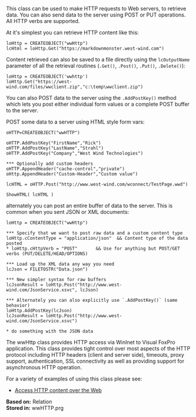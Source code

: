 ﻿This class can be used to make HTTP requests to Web servers, to retrieve data. You can also send data to the server using POST or PUT operations. All HTTP verbs are supported.At it's simplest you can retrieve HTTP content like this:```foxproloHttp = CREATEOBJECT("wwHttp")lcHtml = loHttp.Get("https://markdownmonster.west-wind.com")```Content retrieved can also be saved to a file directly using the `lcOutputName` parameter of all the retrieval routines (`.Get()`, `.Post()`, `.Put()`, `.Delete()`):```foxproloHttp = CREATEOBJECT('wwhttp')loHttp.Get("https://west-wind.com/files/wwclient.zip","c:\temp\wwclient.zip")```You can also POST data to the server using the `.AddPostKey()` method which lets you post either individual form values or a complete POST buffer to the server.POST some data to a server using HTML style form vars:```foxprooHTTP=CREATEOBJECT("wwHTTP")oHTTP.AddPostKey("FirstName","Rick")oHTTP.AddPostKey("LastName","Strahl")oHTTP.AddPostKey("Company","West Wind Technologies")*** Optionally add custom headersoHTTP.AppendHeader("cache-control","private")oHttp.AppendHeader("Custom-Header","Custom value")lcHTML = oHTTP.Post("http://www.west-wind.com/wconnect/TestPage.wwd")ShowHTML( lcHTML )```alternately you can post an entire buffer of data to the server. This is common when you sent JSON or XML documents:```foxproloHttp = CREATEOBJECT("wwHttp")*** Specify that we want to post raw data and a custom content typeloHttp.cContentType = "application/json"  && Content type of the data posted* loHttp.cHttpVerb = "POST"       && Use for anything but POST/GET verbs (PUT/DELETE/HEAD/OPTIONS)*** Load up the XML data any way you needlcJson = FILETOSTR("Data.json")*** New simpler syntax for raw bufferslcJsonResult = loHttp.Post("http://www.west-wind.com/JsonService.xsvc", lcJson)*** Alternately you can also explicitly use `.AddPostKey()` (same behavior)loHttp.AddPostKey(lcJson)lcJsonResult = loHttp.Post("http://www.west-wind.com/JsonService.xsvc")* do something with the JSON data```The wwHttp class provides HTTP access via WinInet to Visual FoxPro application. This class provides tight control over most aspects of the HTTP protocol including HTTP headers (client and server side), timeouts, proxy support, authentication, SSL connectivity as well as providing support for asynchronous HTTP operation.For a variety of examples of using this class please see:* [Access HTTP content over the Web](VFPS://Topic/_S9001ZXIH) **Based on:** Relation  **Stored in:** wwHTTP.prg